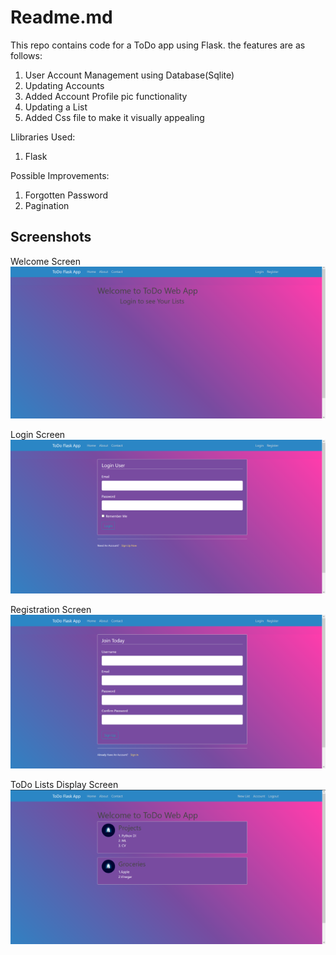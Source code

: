 # Readme.md

This repo contains code for a ToDo app using Flask.
the features are as follows:

1. User Account Management using Database(Sqlite)
2. Updating Accounts
3. Added Account Profile pic functionality
4. Updating a List
5. Added Css file to make it visually appealing

Llibraries Used:

1. Flask

Possible Improvements:

1. Forgotten Password
2. Pagination

## Screenshots

Welcome Screen
![Welcome Screen](screenshots/s1.png)

Login Screen
![Login Screen](screenshots/s2.png)

Registration Screen
![Registration Screen](screenshots/s3.png)

ToDo Lists Display Screen
![ToDo Lists Display Screen](screenshots/s4.png)
